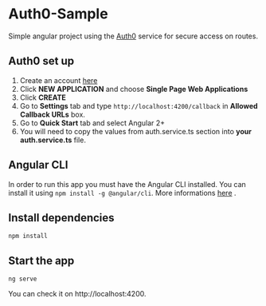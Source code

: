 # Auth0-Sample

Simple angular project using the [Auth0](https://auth0.com) service for secure access on routes.

## Auth0 set up

1) Create an account [here](https://auth0.com/signup?&signUpData=%7B"category"%3A"button"%7D)
2) Click **NEW APPLICATION** and choose **Single Page Web Applications**
3) Click **CREATE**
4) Go to **Settings** tab and type `http://localhost:4200/callback` in **Allowed Callback URLs** box.
5) Go to **Quick Start** tab and select Angular 2+
6) You will need to copy the values from auth.service.ts section into **your auth.service.ts** file.

## Angular CLI

In order to run this app you must have the Angular CLI installed. You can install it using `npm install -g @angular/cli`. 
More informations [here](https://cli.angular.io) .

## Install dependencies

`npm install`

## Start the app

`ng serve`

You can check it on http://localhost:4200.

